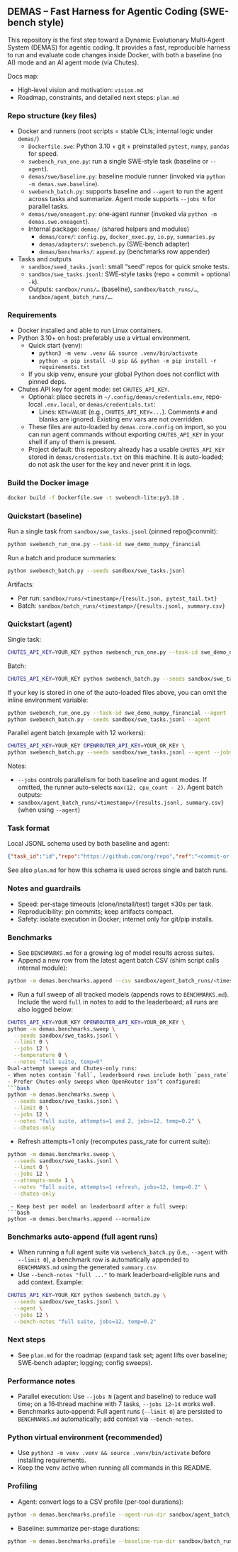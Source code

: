 ## DEMAS – Fast Harness for Agentic Coding (SWE-bench style)

This repository is the first step toward a Dynamic Evolutionary Multi‑Agent System (DEMAS) for agentic coding. It provides a fast, reproducible harness to run and evaluate code changes inside Docker, with both a baseline (no AI) mode and an AI agent mode (via Chutes).

Docs map:
- High‑level vision and motivation: `vision.md`
- Roadmap, constraints, and detailed next steps: `plan.md`

### Repo structure (key files)
- Docker and runners (root scripts = stable CLIs; internal logic under `demas/`)
  - `Dockerfile.swe`: Python 3.10 + git + preinstalled `pytest`, `numpy`, `pandas` for speed.
  - `swebench_run_one.py`: run a single SWE‑style task (baseline or `--agent`).
  - `demas/swe/baseline.py`: baseline module runner (invoked via `python -m demas.swe.baseline`).
  - `swebench_batch.py`: supports baseline and `--agent` to run the agent across tasks and summarize. Agent mode supports `--jobs N` for parallel tasks.
  - `demas/swe/oneagent.py`: one‑agent runner (invoked via `python -m demas.swe.oneagent`).
  - Internal package: `demas/` (shared helpers and modules)
    - `demas/core/`: `config.py`, `docker_exec.py`, `io.py`, `summaries.py`
    - `demas/adapters/`: `swebench.py` (SWE‑bench adapter)
    - `demas/benchmarks/`: `append.py` (benchmarks row appender)
- Tasks and outputs
  - `sandbox/seed_tasks.jsonl`: small “seed” repos for quick smoke tests.
  - `sandbox/swe_tasks.jsonl`: SWE‑style tasks (repo + commit + optional `-k`).
  - Outputs: `sandbox/runs/…` (baseline), `sandbox/batch_runs/…`, `sandbox/agent_batch_runs/…`.

### Requirements
- Docker installed and able to run Linux containers.
- Python 3.10+ on host: preferably use a virtual environment.
  - Quick start (venv):
    - `python3 -m venv .venv && source .venv/bin/activate`
    - `python -m pip install -U pip && python -m pip install -r requirements.txt`
  - If you skip venv, ensure your global Python does not conflict with pinned deps.
- Chutes API key for agent mode: set `CHUTES_API_KEY`.
  - Optional: place secrets in `~/.config/demas/credentials.env`, repo-local `.env.local`, or `demas/credentials.txt`:
    - Lines: `KEY=VALUE` (e.g., `CHUTES_API_KEY=...`). Comments `#` and blanks are ignored. Existing env vars are not overridden.
  - These files are auto-loaded by `demas.core.config` on import, so you can run agent commands without exporting `CHUTES_API_KEY` in your shell if any of them is present.
  - Project default: this repository already has a usable `CHUTES_API_KEY` stored in `demas/credentials.txt` on this machine. It is auto-loaded; do not ask the user for the key and never print it in logs.

### Build the Docker image
```bash
docker build -f Dockerfile.swe -t swebench-lite:py3.10 .
```

### Quickstart (baseline)
Run a single task from `sandbox/swe_tasks.jsonl` (pinned repo@commit):
```bash
python swebench_run_one.py --task-id swe_demo_numpy_financial
```
Run a batch and produce summaries:
```bash
python swebench_batch.py --seeds sandbox/swe_tasks.jsonl
```
Artifacts:
- Per run: `sandbox/runs/<timestamp>/{result.json, pytest_tail.txt}`
- Batch: `sandbox/batch_runs/<timestamp>/{results.jsonl, summary.csv}`

### Quickstart (agent)
Single task:
```bash
CHUTES_API_KEY=YOUR_KEY python swebench_run_one.py --task-id swe_demo_numpy_financial --agent
```
Batch:
```bash
CHUTES_API_KEY=YOUR_KEY python swebench_batch.py --seeds sandbox/swe_tasks.jsonl --agent
```
If your key is stored in one of the auto-loaded files above, you can omit the inline environment variable:
```bash
python swebench_run_one.py --task-id swe_demo_numpy_financial --agent
python swebench_batch.py --seeds sandbox/swe_tasks.jsonl --agent
```
Parallel agent batch (example with 12 workers):
```bash
CHUTES_API_KEY=YOUR_KEY OPENROUTER_API_KEY=YOUR_OR_KEY \
python swebench_batch.py --seeds sandbox/swe_tasks.jsonl --agent --jobs 12
```
Notes:
- `--jobs` controls parallelism for both baseline and agent modes. If omitted, the runner auto-selects `max(12, cpu_count - 2)`.
Agent batch outputs:
- `sandbox/agent_batch_runs/<timestamp>/{results.jsonl, summary.csv}` (when using `--agent`)

### Task format
Local JSONL schema used by both baseline and agent:
```json
{"task_id":"id","repo":"https://github.com/org/repo","ref":"<commit-or-branch>","pytest_k":"","patch_b64":"","timeouts":{"clone":5,"install":30,"test":5}}
```
See also `plan.md` for how this schema is used across single and batch runs.

### Notes and guardrails
- Speed: per‑stage timeouts (clone/install/test) target ≤30s per task.
- Reproducibility: pin commits; keep artifacts compact.
- Safety: isolate execution in Docker; internet only for git/pip installs.

### Benchmarks
- See `BENCHMARKS.md` for a growing log of model results across suites.
- Append a new row from the latest agent batch CSV (shim script calls internal module):
```bash
python -m demas.benchmarks.append --csv sandbox/agent_batch_runs/<timestamp>/summary.csv --notes "short note"
```
- Run a full sweep of all tracked models (appends rows to `BENCHMARKS.md`). Include the word `full` in notes to add to the leaderboard; all runs are also logged below:
```bash
CHUTES_API_KEY=YOUR_KEY OPENROUTER_API_KEY=YOUR_OR_KEY \
python -m demas.benchmarks.sweep \
  --seeds sandbox/swe_tasks.jsonl \
  --limit 0 \
  --jobs 12 \
  --temperature 0 \
  --notes "full suite, temp=0"
Dual‑attempt sweeps and Chutes‑only runs:
- When notes contain `full`, leaderboard rows include both `pass_rate` (attempts=1) and `pass_rate_2_attempts` (attempts=2).
- Prefer Chutes‑only sweeps when OpenRouter isn’t configured:
```bash
python -m demas.benchmarks.sweep \
  --seeds sandbox/swe_tasks.jsonl \
  --limit 0 \
  --jobs 12 \
  --notes "full suite, attempts=1 and 2, jobs=12, temp=0.2" \
  --chutes-only
```
- Refresh attempts=1 only (recomputes pass_rate for current suite):
```bash
python -m demas.benchmarks.sweep \
  --seeds sandbox/swe_tasks.jsonl \
  --limit 0 \
  --jobs 12 \
  --attempts-mode 1 \
  --notes "full suite, attempts=1 refresh, jobs=12, temp=0.2" \
  --chutes-only
```
```
 - Keep best per model on leaderboard after a full sweep:
```bash
python -m demas.benchmarks.append --normalize
```

### Benchmarks auto-append (full agent runs)
- When running a full agent suite via `swebench_batch.py` (i.e., `--agent` with `--limit 0`), a benchmark row is automatically appended to `BENCHMARKS.md` using the generated `summary.csv`.
- Use `--bench-notes "full ..."` to mark leaderboard-eligible runs and add context. Example:
```bash
CHUTES_API_KEY=YOUR_KEY python swebench_batch.py \
  --seeds sandbox/swe_tasks.jsonl \
  --agent \
  --jobs 12 \
  --bench-notes "full suite, jobs=12, temp=0.2"
```

### Next steps
- See `plan.md` for the roadmap (expand task set; agent lifts over baseline; SWE‑bench adapter; logging; config sweeps).

### Performance notes
- Parallel execution: Use `--jobs N` (agent and baseline) to reduce wall time; on a 16‑thread machine with 7 tasks, `--jobs 12–14` works well.
- Benchmarks auto‑append: Full agent runs (`--limit 0`) are persisted to `BENCHMARKS.md` automatically; add context via `--bench-notes`.

### Python virtual environment (recommended)
- Use `python3 -m venv .venv && source .venv/bin/activate` before installing requirements.
- Keep the venv active when running all commands in this README.

### Profiling
- Agent: convert logs to a CSV profile (per-tool durations):
```bash
python -m demas.benchmarks.profile --agent-run-dir sandbox/agent_batch_runs/<timestamp>
```
- Baseline: summarize per-stage durations:
```bash
python -m demas.benchmarks.profile --baseline-run-dir sandbox/batch_runs/<timestamp>
```


